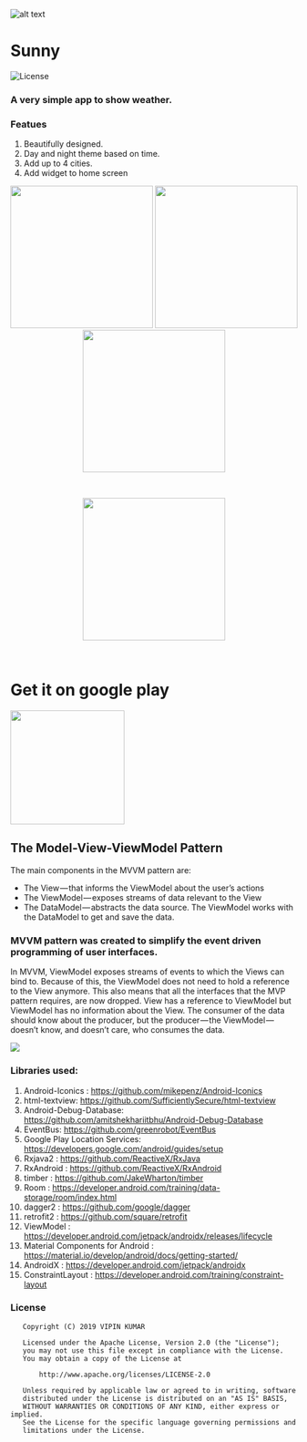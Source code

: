 ![alt text](https://github.com/vicky7230/Sunny/blob/master/app/src/main/res/mipmap-xhdpi/ic_launcher.png "Logo")

# Sunny
![License](https://img.shields.io/badge/LICENSE-Apache%20License%202.0-blue.svg)
### A very simple app to show weather. 

### Featues
1. Beautifully designed.
2. Day and night theme based on time.
3. Add up to 4 cities.
4. Add widget to home screen

<p align="center">
  <img src="https://github.com/vicky7230/Sunny/blob/master/graphics/1.png" width="250">
  <img src="https://github.com/vicky7230/Sunny/blob/master/graphics/2.png" width="250">
  <img src="https://github.com/vicky7230/Sunny/blob/master/graphics/3.png" width="250">
</p>
<br>

<p align="center">
  <img src="https://github.com/vicky7230/Sunny/blob/master/graphics/widget.png" width="250">
</p>
<br>

# Get it on google play

[<img src="https://play.google.com/intl/en_us/badges/images/generic/en-play-badge.png" width="200">](https://play.google.com/store/apps/details?id=com.vicky7230.sunny)

## The Model-View-ViewModel Pattern
The main components in the MVVM pattern are:
* The View — that informs the ViewModel about the user’s actions
* The ViewModel — exposes streams of data relevant to the View
* The DataModel — abstracts the data source. The ViewModel works with the DataModel to get and save the data.

### MVVM pattern was created to simplify the event driven programming of user interfaces.
In MVVM, ViewModel exposes streams of events to which the Views can bind to. Because of this, the ViewModel does not need to hold a reference to the View anymore. This also means that all the interfaces that the MVP pattern requires, are now dropped. View has a reference to ViewModel but ViewModel has no information about the View. The consumer of the data should know about the producer, but the producer — the ViewModel — doesn’t know, and doesn’t care, who consumes the data.

<img src="https://github.com/vicky7230/Sunny/blob/master/graphics/mvvm.png">

### Libraries used:
1. Android-Iconics : <https://github.com/mikepenz/Android-Iconics>
2. html-textview: <https://github.com/SufficientlySecure/html-textview>
3. Android-Debug-Database: <https://github.com/amitshekhariitbhu/Android-Debug-Database>
4. EventBus: <https://github.com/greenrobot/EventBus>
5. Google Play Location Services: <https://developers.google.com/android/guides/setup>
6. Rxjava2 : <https://github.com/ReactiveX/RxJava>
7. RxAndroid : <https://github.com/ReactiveX/RxAndroid>
8. timber : <https://github.com/JakeWharton/timber>
9. Room : <https://developer.android.com/training/data-storage/room/index.html>
10. dagger2 : <https://github.com/google/dagger>
11. retrofit2 : <https://github.com/square/retrofit>
12. ViewModel : <https://developer.android.com/jetpack/androidx/releases/lifecycle>
13. Material Components for Android : <https://material.io/develop/android/docs/getting-started/>
14. AndroidX : <https://developer.android.com/jetpack/androidx>
15. ConstraintLayout : <https://developer.android.com/training/constraint-layout>

### License
```
   Copyright (C) 2019 VIPIN KUMAR

   Licensed under the Apache License, Version 2.0 (the "License");
   you may not use this file except in compliance with the License.
   You may obtain a copy of the License at

       http://www.apache.org/licenses/LICENSE-2.0

   Unless required by applicable law or agreed to in writing, software
   distributed under the License is distributed on an "AS IS" BASIS,
   WITHOUT WARRANTIES OR CONDITIONS OF ANY KIND, either express or implied.
   See the License for the specific language governing permissions and
   limitations under the License.
```
